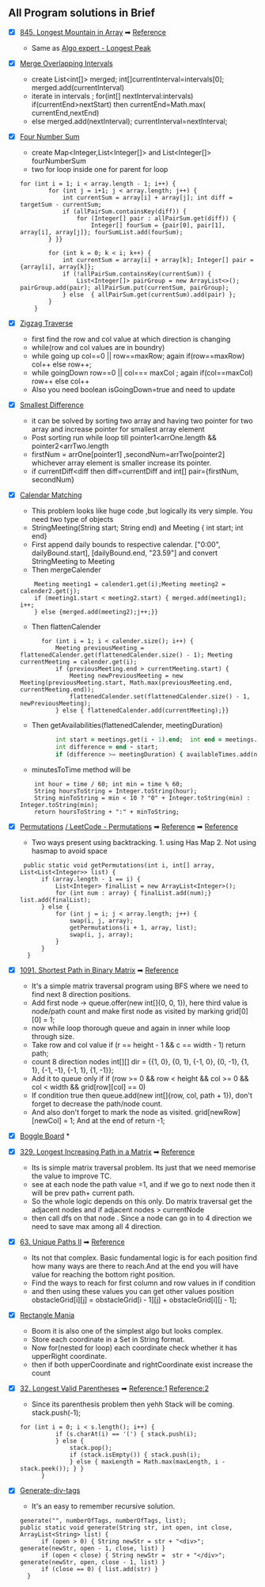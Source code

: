 ## All Program solutions in Brief

- [x] [845. Longest Mountain in Array](https://leetcode.com/problems/longest-mountain-in-array/)
  ➡ [Reference](https://www.algoexpert.io/questions/Longest%20Peak)
    * Same as [Algo expert - Longest Peak](https://www.algoexpert.io/questions/Longest%20Peak)




- [x] [Merge Overlapping Intervals](https://www.algoexpert.io/questions/Merge%20Overlapping%20Intervals)
    * create List<int[]> merged; int[]currentInterval=intervals[0]; merged.add(currentInterval)
    * iterate in intervals ; for(int[] nextInterval:intervals) if(currentEnd>nextStart) then currentEnd=Math.max(
      currentEnd,nextEnd)
    * else merged.add(nextInterval); currentInterval=nextInterval;

- [x] [Four Number Sum](https://www.algoexpert.io/questions/Four%20Number%20Sum)
    * create Map<Integer,List<Integer[]> and List<Integer[]> fourNumberSum
    * two for loop inside one for parent for loop
  ```
  for (int i = 1; i < array.length - 1; i++) {
          for (int j = i+1; j < array.length; j++) {
              int currentSum = array[i] + array[j]; int diff = targetSum - currentSum;
              if (allPairSum.containsKey(diff)) {
                  for (Integer[] pair : allPairSum.get(diff)) {
                      Integer[] fourSum = {pair[0], pair[1], array[i], array[j]}; fourSumList.add(fourSum);
          } }}
  
          for (int k = 0; k < i; k++) {
              int currentSum = array[i] + array[k]; Integer[] pair = {array[i], array[k]};
              if (!allPairSum.containsKey(currentSum)) {
                  List<Integer[]> pairGroup = new ArrayList<>(); pairGroup.add(pair); allPairSum.put(currentSum, pairGroup);
              } else  { allPairSum.get(currentSum).add(pair) };
          }
      }

- [x] [Zigzag Traverse](https://www.algoexpert.io/questions/Zigzag%20Traverse)
    * first find the row and col value at which direction is changing
    * while(row and col values are in boundry)
    * while going up col==0 || row==maxRow; again if(row==maxRow) col++ else row++;
    * while goingDown row==0 || col=== maxCol ; again if(col==maxCol) row++ else col++
    * Also you need boolean isGoingDown=true and need to update

- [x] [Smallest Difference](https://www.algoexpert.io/questions/Smallest%20Difference)
    * it can be solved by sorting two array and having two pointer for two array and increase pointer for smallest array
      element
    * Post sorting run while loop till pointer1<arrOne.length && pointer2<arrTwo.length
    * firstNum = arrOne[pointer1]  ,secondNum=arrTwo[pointer2]  whichever array element is smaller increase its pointer.
    * if currentDiff<diff then diff=currentDiff and int[] pair={firstNum, secondNum}


- [x] [Calendar Matching](https://www.algoexpert.io/questions/Calendar%20Matching)
    * This problem looks like huge code ,but logically its very simple. You need two type of objects
    * StringMeeting(String start; String end) and Meeting { int start; int end}
    * First append daily bounds to respective calendar. ["0:00", dailyBound.start], [dailyBound.end, "23.59"] and
      convert StringMeeting to Meeting
    * Then mergeCalender
  ```while (i < calender1.size() && j < calender2.size()) {
      Meeting meeting1 = calender1.get(i);Meeting meeting2 = calender2.get(j);
      if (meeting1.start < meeting2.start) { merged.add(meeting1); i++;
      } else {merged.add(meeting2);j++;}}
  ```
    * Then flattenCalender
  ```flattenedCalender.add(calender.get(0));
        for (int i = 1; i < calender.size(); i++) {
            Meeting previousMeeting = flattenedCalender.get(flattenedCalender.size() - 1); Meeting currentMeeting = calender.get(i);
            if (previousMeeting.end > currentMeeting.start) {
                Meeting newPreviousMeeting = new Meeting(previousMeeting.start, Math.max(previousMeeting.end, currentMeeting.end));
                flattenedCalender.set(flattenedCalender.size() - 1, newPreviousMeeting);
            } else { flattenedCalender.add(currentMeeting);}}
  ```
    * Then getAvailabilities(flattenedCalender, meetingDuration)
  ```for (int i = 1; i < meetings.size(); i++) {
            int start = meetings.get(i - 1).end;  int end = meetings.get(i).start;
            int difference = end - start;
            if (difference >= meetingDuration) { availableTimes.add(new StringMeeting(minutesToTime(start), minutesToTime(end)));}} 
  ```
    * minutesToTime method will be
  ```
      int hour = time / 60; int min = time % 60;
      String hoursToString = Integer.toString(hour);
      String minToString = min < 10 ? "0" + Integer.toString(min) : Integer.toString(min);
      return hoursToString + ":" + minToString;
  ```



- [x] [Permutations](https://www.algoexpert.io/questions/Permutations) [/ LeetCode - Permutations](https://leetcode.com/problems/permutations/)
  ➡ [Reference](https://www.youtube.com/watch?v=f2ic2Rsc9pU)
  ➡ [Reference](https://www.algoexpert.io/questions/Permutations)
    * Two ways present using backtracking. 1. using Has Map 2. Not using hasmap to avoid space
  ```
   public static void getPermutations(int i, int[] array, List<List<Integer>> list) {
        if (array.length - 1 == i) {
            List<Integer> finalList = new ArrayList<Integer>();
            for (int num : array) { finalList.add(num);}  list.add(finalList);
        } else {
            for (int j = i; j < array.length; j++) {
                swap(i, j, array);
                getPermutations(i + 1, array, list);
                swap(i, j, array);
            }
        }
    }

- [x] [1091. Shortest Path in Binary Matrix](https://leetcode.com/problems/shortest-path-in-binary-matrix/)
  ➡ [Reference](https://www.youtube.com/watch?v=CABaqOkWbgQ)
    * It's a simple matrix traversal program using BFS where we need to find next 8 direction positions.
    * Add first node -> queue.offer(new int[]{0, 0, 1}), here third value is node/path count and make first node as
      visited by marking grid[0][0] = 1;
    * now while loop thorough queue and again in inner while loop through size.
    * Take row and col value if (r == height - 1 && c == width - 1) return path;
    * count 8 direction nodes int[][] dir = {{1, 0}, {0, 1}, {-1, 0}, {0, -1}, {1, 1}, {-1, -1}, {-1, 1}, {1, -1}};
    * Add it to queue only if if (row >= 0 && row < height && col >= 0 && col < width && grid[row][col] == 0)
    * If condition true then queue.add(new int[]{row, col, path + 1}), don't forget to decrease the path/node count.
    * And also don't forget to mark the node as visited. grid[newRow][newCol] = 1; And at the end of return -1;





- [x] [Boggle Board](https://www.algoexpert.io/questions/Boggle%20Board)
    *

- [x] [329. Longest Increasing Path in a Matrix](https://leetcode.com/problems/longest-increasing-path-in-a-matrix/)
  ➡ [Reference](https://www.youtube.com/watch?v=WiEqhI7v2FY)
    * Its is simple matrix traversal problem. Its just that we need memorise the value to improve TC.
    * see at each node the path value =1, and if we go to next node then it will be prev path+ current path.
    * So the whole logic depends on this only. Do matrix traversal get the adjacent nodes and if adjacent nodes >
      currentNode
    * then call dfs on that node . Since a node can go in to 4 direction we need to save max among all 4 direction.

- [x] [63. Unique Paths II](https://leetcode.com/problems/unique-paths-ii/)
  ➡ [Reference](https://www.youtube.com/watch?v=nZSXWXzn1aM)
    * Its not that complex. Basic fundamental logic is for each position find how many ways are there to reach.And at the end you
      will have value for reaching the bottom right position.
    * Find the ways to reach for first column and row values in if condition
    * and then using these values you can get other values position obstacleGrid[i][j] = obstacleGrid[i - 1][j] +
      obstacleGrid[i][j - 1];

- [x] [Rectangle Mania](https://www.algoexpert.io/questions/Rectangle%20Mania)
  * Boom it is also one of the simplest algo but looks complex.
  * Store each coordinate in a Set in String format.
  * Now for(nested for loop) each coordinate check whether it has upperRight coordinate.
  * then if both upperCoordinate and rightCoordinate exist increase the count

- [x] [32. Longest Valid Parentheses](https://leetcode.com/problems/longest-valid-parentheses/)
  ➡ [Reference:1](https://www.youtube.com/watch?v=VdQuwtEd10M) [Reference:2](https://www.youtube.com/watch?v=qC5DGX0CPFA)
  * Since its parenthesis problem then yehh Stack will be coming.  stack.push(-1);
  ```
  for (int i = 0; i < s.length(); i++) {
            if (s.charAt(i) == '(') { stack.push(i);
            } else {
                stack.pop();
                if (stack.isEmpty()) { stack.push(i);
                } else { maxLength = Math.max(maxLength, i - stack.peek()); } }
        } 

- [x] [Generate-div-tags](https://www.algoexpert.io/questions/generate-div-tags)
  * It's an easy to remember recursive solution.
  ```
  generate("", numberOfTags, numberOfTags, list);
  public static void generate(String str, int open, int close, ArrayList<String> list) {
        if (open > 0) { String newStr = str + "<div>"; generate(newStr, open - 1, close, list) }
        if (open < close) { String newStr =  str + "</div>"; generate(newStr, open, close - 1, list) }
        if (close == 0) { list.add(str) }
    }

